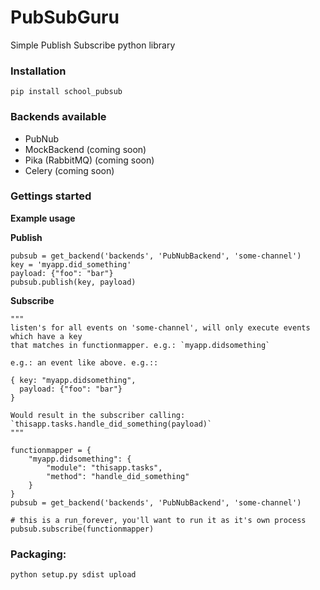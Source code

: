 # PubSubGuru

Simple Publish Subscribe python library

### Installation

```
pip install school_pubsub
```

### Backends available

* PubNub
* MockBackend (coming soon)
* Pika (RabbitMQ) (coming soon)
* Celery (coming soon)

### Gettings started

**Example usage**

**Publish**

```
pubsub = get_backend('backends', 'PubNubBackend', 'some-channel')
key = 'myapp.did_something'
payload: {"foo": "bar"}
pubsub.publish(key, payload)
```

**Subscribe**

```
"""
listen's for all events on 'some-channel', will only execute events which have a key
that matches in functionmapper. e.g.: `myapp.didsomething`

e.g.: an event like above. e.g.::

{ key: "myapp.didsomething",
  payload: {"foo": "bar"}
}

Would result in the subscriber calling: `thisapp.tasks.handle_did_something(payload)`
"""

functionmapper = {
    "myapp.didsomething": {
        "module": "thisapp.tasks",
        "method": "handle_did_something"
    }
}
pubsub = get_backend('backends', 'PubNubBackend', 'some-channel')

# this is a run_forever, you'll want to run it as it's own process
pubsub.subscribe(functionmapper)

```

### Packaging:

```python setup.py sdist upload```
